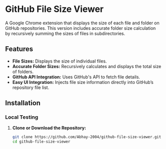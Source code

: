 # GitHub File Size Viewer

A Google Chrome extension that displays the size of each file and folder on GitHub repositories. This version includes accurate folder size calculation by recursively summing the sizes of files in subdirectories.

## Features
- **File Sizes:** Displays the size of individual files.
- **Accurate Folder Sizes:** Recursively calculates and displays the total size of folders.
- **GitHub API Integration:** Uses GitHub's API to fetch file details.
- **Easy UI Integration:** Injects file size information directly into GitHub’s repository file list.

## Installation

### Local Testing
1. **Clone or Download the Repository:**
   ```bash
   git clone https://github.com/Abhay-2004/github-file-size-viewer.git
   cd github-file-size-viewer
